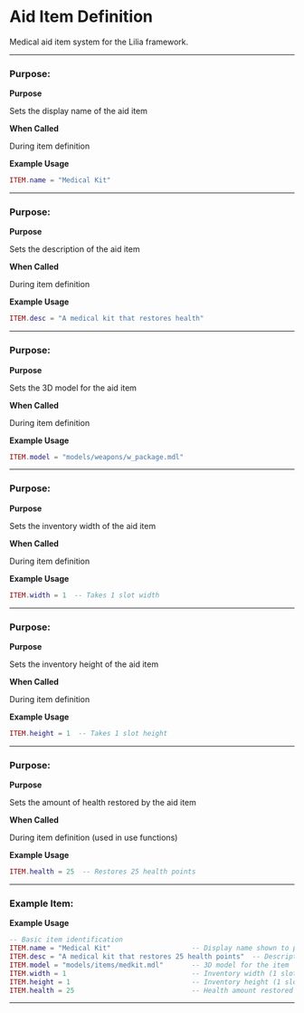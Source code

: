 # Aid Item Definition

Medical aid item system for the Lilia framework.

---

### Purpose:

**Purpose**

Sets the display name of the aid item

**When Called**

During item definition

**Example Usage**

```lua
ITEM.name = "Medical Kit"

```

---

### Purpose:

**Purpose**

Sets the description of the aid item

**When Called**

During item definition

**Example Usage**

```lua
ITEM.desc = "A medical kit that restores health"

```

---

### Purpose:

**Purpose**

Sets the 3D model for the aid item

**When Called**

During item definition

**Example Usage**

```lua
ITEM.model = "models/weapons/w_package.mdl"

```

---

### Purpose:

**Purpose**

Sets the inventory width of the aid item

**When Called**

During item definition

**Example Usage**

```lua
ITEM.width = 1  -- Takes 1 slot width

```

---

### Purpose:

**Purpose**

Sets the inventory height of the aid item

**When Called**

During item definition

**Example Usage**

```lua
ITEM.height = 1  -- Takes 1 slot height

```

---

### Purpose:

**Purpose**

Sets the amount of health restored by the aid item

**When Called**

During item definition (used in use functions)

**Example Usage**

```lua
ITEM.health = 25  -- Restores 25 health points

```

---

### Example Item:

**Example Usage**

```lua
-- Basic item identification
ITEM.name = "Medical Kit"                    -- Display name shown to players
ITEM.desc = "A medical kit that restores 25 health points"  -- Description text
ITEM.model = "models/items/medkit.mdl"       -- 3D model for the item
ITEM.width = 1                               -- Inventory width (1 slot)
ITEM.height = 1                              -- Inventory height (1 slot)
ITEM.health = 25                             -- Health amount restored when used

```

---


